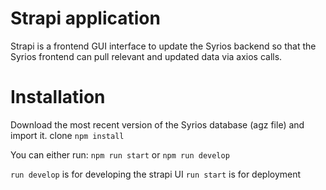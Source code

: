 # Strapi application

Strapi is a frontend GUI interface to update the Syrios backend so that the Syrios frontend can pull relevant and updated data via axios calls.

# Installation

Download the most recent version of the Syrios database (agz file) and import it.
clone
`npm install`

You can either run:
`npm run start`
or
`npm run develop`

`run develop` is for developing the strapi UI
`run start` is for deployment
